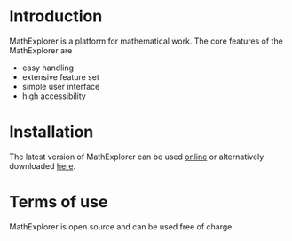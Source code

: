 # Introduction
MathExplorer is a platform for mathematical work. The core features of the MathExplorer are
- easy handling
- extensive feature set
- simple user interface
- high accessibility

# Installation
The latest version of MathExplorer can be used 
[online](https://behrenle.github.io/mathexplorer/index.html)
or alternatively downloaded 
[here](https://github.com/behrenle/Math-Explorer/releases).

# Terms of use
MathExplorer is open source and can be used free of charge.